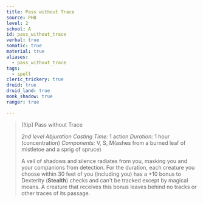```yaml
---
title: Pass without Trace
source: PHB
level: 2
school: A
id: pass_without_trace
verbal: true
somatic: true
material: true
aliases:
  - pass_without_trace
tags:
  - spell
cleric_trickery: true
druid: true
druid_land: true
monk_shadow: true
ranger: true

---
```

>[!tip] Pass without Trace
>
> *2nd level Abjuration*
> *Casting Time:* 1 action
> *Duration:* 1 hour (concentration)
> *Components:* V, S, M(ashes from a burned leaf of mistletoe and a sprig of spruce)
>
>A veil of shadows and silence radiates from you, masking you and your companions from detection. For the duration, each creature you choose within 30 feet of you (including you) has a +10 bonus to Dexterity (**Stealth**) checks and can't be tracked except by magical means. A creature that receives this bonus leaves behind no tracks or other traces of its passage.
>

